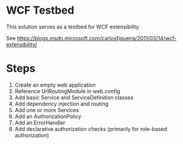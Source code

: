 # WCF Testbed

This solution serves as a testbed for WCF extensibility.

See https://blogs.msdn.microsoft.com/carlosfigueira/2011/03/14/wcf-extensibility/


# Steps

1. Create an empty web application
2. Reference UrlRoutingModule in web.config
3. Add basic Service and ServiceDefinition classes
4. Add dependency injection and routing
5. Add one or more Services
6. Add an AuthorizationPolicy
7. Add an ErrorHandler
8. Add declarative authorization checks (primarily for role-based authorization)
